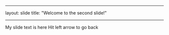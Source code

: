 ___
layout: slide
title: "Welcome to the second slide!"
___
My slide text is here
Hit left arrow to go back

